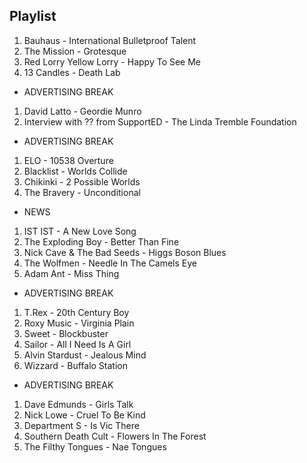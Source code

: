 ## Playlist

1. Bauhaus - International Bulletproof Talent
2. The Mission - Grotesque
3. Red Lorry Yellow Lorry - Happy To See Me
4. 13 Candles - Death Lab

- ADVERTISING BREAK

1. David Latto - Geordie Munro
2. Interview with ?? from SupportED - The Linda Tremble Foundation

- ADVERTISING BREAK

1. ELO - 10538 Overture
2. Blacklist - Worlds Collide
3. Chikinki - 2 Possible Worlds
4. The Bravery - Unconditional

- NEWS

1. IST IST - A New Love Song
2. The Exploding Boy - Better Than Fine
3. Nick Cave & The Bad Seeds - Higgs Boson Blues
4. The Wolfmen - Needle In The Camels Eye
5. Adam Ant - Miss Thing

- ADVERTISING BREAK

1. T.Rex - 20th Century Boy
2. Roxy Music - Virginia Plain
3. Sweet - Blockbuster
4. Sailor - All I Need Is A Girl
5. Alvin Stardust - Jealous Mind
6. Wizzard - Buffalo Station

- ADVERTISING BREAK

1. Dave Edmunds - Girls Talk
2. Nick Lowe - Cruel To Be Kind
3. Department S - Is Vic There
4. Southern Death Cult - Flowers In The Forest
5. The Filthy Tongues - Nae Tongues
